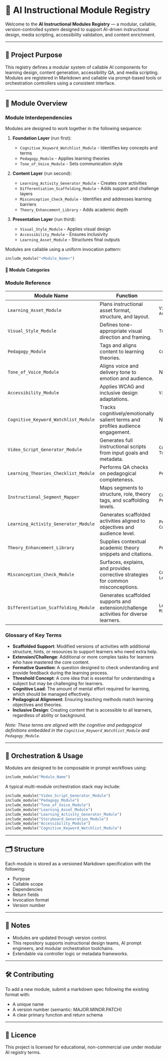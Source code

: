 # 🧠 AI Instructional Module Registry

Welcome to the **AI Instructional Modules Registry** — a modular, callable, version-controlled system designed to support AI-driven instructional design, media scripting, accessibility validation, and content enrichment.

---

## 🎯 Project Purpose

This registry defines a modular system of callable AI components for learning design, content generation, accessibility QA, and media scripting. Modules are registered in Markdown and callable via prompt-based tools or orchestration controllers using a consistent interface.

---

## 🧩 Module Overview

### Module Interdependencies

Modules are designed to work together in the following sequence:

1. **Foundation Layer** (run first):

   - `Cognitive_Keyword_Watchlist_Module` - Identifies key concepts and terms
   - `Pedagogy_Module` - Applies learning theories
   - `Tone_of_Voice_Module` - Sets communication style

2. **Content Layer** (run second):

   - `Learning_Activity_Generator_Module` - Creates core activities
   - `Differentiation_Scaffolding_Module` - Adds support and challenge layers
   - `Misconception_Check_Module` - Identifies and addresses learning barriers
   - `Theory_Enhancement_Library` - Adds academic depth

3. **Presentation Layer** (run third):
   - `Visual_Style_Module` - Applies visual design
   - `Accessibility_Module` - Ensures inclusivity
   - `Learning_Asset_Module` - Structures final outputs

Modules are callable using a uniform invocation pattern:

```python
include_module("<Module_Name>")
```

#### 🧱 Module Categories

### Module Reference

| Module Name                          | Function                                                                               | Key Dependencies                                                           |
| ------------------------------------ | -------------------------------------------------------------------------------------- | -------------------------------------------------------------------------- |
| `Learning_Asset_Module`              | Plans instructional asset format, structure, and layout.                               | `Visual_Style_Module`, `Accessibility_Module`                              |
| `Visual_Style_Module`                | Defines tone-appropriate visual direction and framing.                                 | `Tone_of_Voice_Module`                                                     |
| `Pedagogy_Module`                    | Tags and aligns content to learning theories.                                          | `Cognitive_Keyword_Watchlist_Module`                                       |
| `Tone_of_Voice_Module`               | Aligns voice and delivery tone to emotion and audience.                                | None (foundational)                                                        |
| `Accessibility_Module`               | Applies WCAG and inclusive design adaptations.                                         | `Visual_Style_Module`                                                      |
| `Cognitive_Keyword_Watchlist_Module` | Tracks cognitively/emotionally salient terms and profiles audience engagement.         | None (foundational)                                                        |
| `Video_Script_Generator_Module`      | Generates full instructional scripts from input goals and metadata.                    | `Cognitive_Keyword_Watchlist_Module`, `Tone_of_Voice_Module`               |
| `Learning_Theories_Checklist_Module` | Performs QA checks on pedagogical completeness.                                        | `Pedagogy_Module`                                                          |
| `Instructional_Segment_Mapper`       | Maps segments to structure, role, theory tags, and scaffolding levels.                 | `Cognitive_Keyword_Watchlist_Module`, `Pedagogy_Module`                    |
| `Learning_Activity_Generator_Module` | Generates scaffolded activities aligned to objectives and audience level.              | `Pedagogy_Module`, `Cognitive_Keyword_Watchlist_Module`                    |
| `Theory_Enhancement_Library`         | Supplies contextual academic theory snippets and citations.                            | `Pedagogy_Module`                                                          |
| `Misconception_Check_Module`         | Surfaces, explains, and provides corrective strategies for common misconceptions.      | `Cognitive_Keyword_Watchlist_Module`, `Learning_Activity_Generator_Module` |
| `Differentiation_Scaffolding_Module` | Generates scaffolded supports and extension/challenge activities for diverse learners. | `Learning_Activity_Generator_Module`, `Misconception_Check_Module`         |

### Glossary of Key Terms

- **Scaffolded Support**: Modified versions of activities with additional structure, hints, or resources to support learners who need extra help.
- **Extension/Challenge**: Additional or more complex tasks for learners who have mastered the core content.
- **Formative Question**: A question designed to check understanding and provide feedback during the learning process.
- **Threshold Concept**: A core idea that is essential for understanding a subject but may be challenging for learners.
- **Cognitive Load**: The amount of mental effort required for learning, which should be managed effectively.
- **Pedagogical Alignment**: Ensuring teaching methods match learning objectives and theories.
- **Inclusive Design**: Creating content that is accessible to all learners, regardless of ability or background.

*Note: These terms are aligned with the cognitive and pedagogical definitions embedded in the `Cognitive_Keyword_Watchlist_Module` and `Pedagogy_Module`.*

---

## 🔁 Orchestration & Usage

Modules are designed to be composable in prompt workflows using:

```python
include_module("Module_Name")
```

A typical multi-module orchestration stack may include:

```python
include_module("Video_Script_Generator_Module")
include_module("Pedagogy_Module")
include_module("Tone_of_Voice_Module")
include_module("Learning_Asset_Module")
include_module("Learning_Activity_Generator_Module")
include_module("Storyboard_Generation_Module")
include_module("Accessibility_Module")
include_module("Cognitive_Keyword_Watchlist_Module")
```

---

## 🗂 Structure

Each module is stored as a versioned Markdown specification with the following:

- Purpose
- Callable scope
- Dependencies
- Return fields
- Invocation format
- Version number

---

## 📌 Notes

- Modules are updated through version control.
- This repository supports instructional design teams, AI prompt engineers, and modular orchestration toolchains.
- Extendable via controller logic or metadata frameworks.

---

## 🛠 Contributing

To add a new module, submit a markdown spec following the existing format with:

- A unique name
- A version number (semantic: MAJOR.MINOR.PATCH)
- A clear primary function and return schema

---

## 📄 Licence

This project is licensed for educational, non-commercial use under modular AI registry terms.
